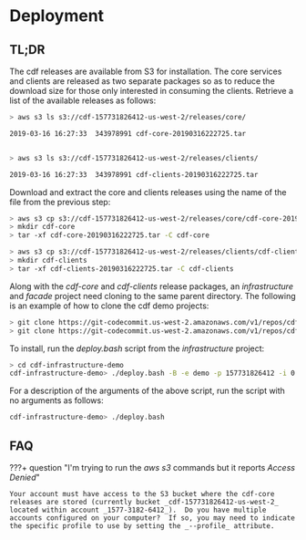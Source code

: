 # Deployment

## TL;DR

The cdf releases are available from S3 for installation.  The core services and clients are released as two separate packages so as to reduce the download size for those only interested in consuming the clients. Retrieve a list of the available releases as follows:

```sh
> aws s3 ls s3://cdf-157731826412-us-west-2/releases/core/

2019-03-16 16:27:33  343978991 cdf-core-20190316222725.tar


> aws s3 ls s3://cdf-157731826412-us-west-2/releases/clients/

2019-03-16 16:27:33  343978991 cdf-clients-20190316222725.tar
```

Download and extract the core and clients releases using the name of the file from the previous step:

```sh
> aws s3 cp s3://cdf-157731826412-us-west-2/releases/core/cdf-core-20190316222725.tar .
> mkdir cdf-core
> tar -xf cdf-core-20190316222725.tar -C cdf-core

> aws s3 cp s3://cdf-157731826412-us-west-2/releases/clients/cdf-clients-20190316222725.tar .
> mkdir cdf-clients
> tar -xf cdf-clients-20190316222725.tar -C cdf-clients

```

Along with the _cdf-core_ and _cdf-clients_ release packages, an _infrastructure_ and _facade_ project need cloning to the same parent directory.  The following is an example of how to clone the cdf demo projects:

```sh
> git clone https://git-codecommit.us-west-2.amazonaws.com/v1/repos/cdf-facade-demo
> git clone https://git-codecommit.us-west-2.amazonaws.com/v1/repos/cdf-infrastructure-demo
```

To install, run the _deploy.bash_ script from the _infrastructure_ project:

```sh
> cd cdf-infrastructure-demo
cdf-infrastructure-demo> ./deploy.bash -B -e demo -p 157731826412 -i 0.0.0.0/0 -u cdf-157721836412-us-west-2 -b cdf-157721836412-us-west-2 -R us-west-2 -P 1577
```

For a description of the arguments of the above script, run the script with no arguments as follows:

```sh
cdf-infrastructure-demo> ./deploy.bash
```

## FAQ

???+ question "I'm trying to run the _aws s3_ commands but it reports _Access Denied_"

    Your account must have access to the S3 bucket where the cdf-core releases are stored (currently bucket _cdf-157731826412-us-west-2_ located within account _1577-3182-6412_).  Do you have multiple accounts configured on your computer?  If so, you may need to indicate the specific profile to use by setting the _--profile_ attribute.